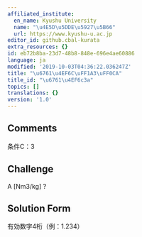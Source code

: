 ```yaml
---
affiliated_institute:
  en_name: Kyushu University
  name: "\u4E5D\u5DDE\u5927\u5B66"
  url: https://www.kyushu-u.ac.jp
editor_id: github.cbal-kurata
extra_resources: {}
id: eb72b8ba-23d7-48b8-848e-696e4ae60886
language: ja
modified: '2019-10-03T04:36:22.036247Z'
title: "\u6761\u4EF6C\uFF1A3\uFF0CA"
title_id: "\u6761\u4EF6c3a"
topics: []
translations: {}
version: '1.0'
---
```


## Comments
条件C：3

## Challenge
A [Nm3/kg] ?

## Solution Form
有効数字4桁（例：1.234）




